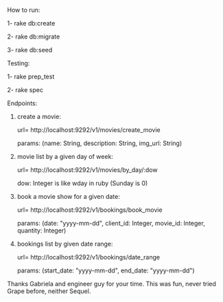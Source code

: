 How to run:


1- rake db:create 

2- rake db:migrate

3- rake db:seed

Testing:


1- rake prep_test

2- rake spec

Endpoints:


1) create a movie:


    url= http://localhost:9292/v1/movies/create_movie
    
    params: (name: String, description: String, img_url: String)


2) movie list by a given day of week:


    url= http://localhost:9292/v1/movies/by_day/:dow
    
    dow: Integer is like wday in ruby (Sunday is 0)


3) book a movie show for a given date:


    url= http://localhost:9292/v1/bookings/book_movie
    
    params: (date: "yyyy-mm-dd", client_id: Integer, movie_id: Integer, quantity: Integer)


4) bookings list by given date range:


    url= http://localhost:9292/v1/bookings/date_range
    
    params: (start_date: "yyyy-mm-dd", end_date: "yyyy-mm-dd")


Thanks Gabriela and engineer guy for your time. This was fun, never tried Grape before, neither Sequel.